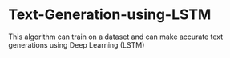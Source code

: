 # Text-Generation-using-LSTM
This algorithm can train on a dataset and can make accurate text generations using Deep Learning (LSTM)
